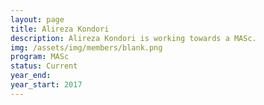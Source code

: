 ```yaml
---
layout: page
title: Alireza Kondori
description: Alireza Kondori is working towards a MASc.
img: /assets/img/members/blank.png
program: MASc
status: Current
year_end:
year_start: 2017
---
```


<img class="profile_img" src="{{ page.img | prepend: site.baseurl | prepend: site.url }}" alt=""/>